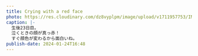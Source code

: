 ```yaml
---
title: Crying with a red face
photo: https://res.cloudinary.com/dz8vyplpm/image/upload/v1711957753/IMG_8521_ql1ies.jpg
caption: |-
  生後23日目。
  泣くときの顔が真っ赤！
  すぐ顔色が変わるから面白いね。
publish-date: 2024-01-24T16:48
---
```

